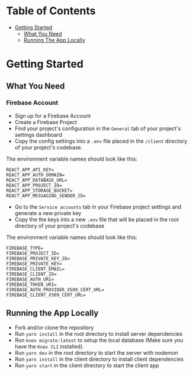 # Table of Contents

- [Getting Started](#getting-started)
    - [What You Need](#what-you-need)
    - [Running The App Locally](#running-the-app-locally)

# Getting Started

## What You Need

### Firebase Account

- Sign up for a Firebase Account
- Create a Firebase Project
- Find your project's configuration in the `General` tab of your project's settings dashboard
- Copy the config settings into a `.env` file placed in the `/client` directory of your project's codebase.

The environment variable names should look like this:

```
REACT_APP_API_KEY=
REACT_APP_AUTH_DOMAIN=
REACT_APP_DATABASE_URL=
REACT_APP_PROJECT_ID=
REACT_APP_STORAGE_BUCKET=
REACT_APP_MESSAGING_SENDER_ID=
```

- Go to the `Service accounts` tab in your Firebase project settings and generate a new private key
- Copy the the keys into a new `.env` file that will be placed in the root directory of your project's codebase

The environment variable names should look like this:

```
FIREBASE_TYPE=
FIREBASE_PROJECT_ID=
FIREBASE_PRIVATE_KEY_ID=
FIREBASE_PRIVATE_KEY=
FIREBASE_CLIENT_EMAIL=
FIREBASE_CLIENT_ID=
FIREBASE_AUTH_URI=
FIREBASE_TOKEN_URI=
FIREBASE_AUTH_PROVIDER_X509_CERT_URL=
FIREBASE_CLIENT_X509_CERT_URL=
```

## Running the App Locally
- Fork and/or clone the repository
- Run `yarn install` in the root directory to install server dependencies
- Run `knex migrate:latest` to setup the local database (Make sure you have the `Knex CLI` installed).
- Run `yarn dev` in the root directory to start the server with nodemon
- Run `yarn install` in the client directory to install client dependencies
- Run `yarn start` in the client directory to start the client app